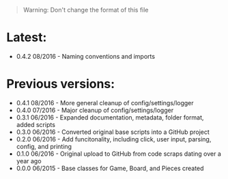 > Warning: Don't change the format of this file

# Latest:

- 0.4.2 08/2016 - Naming conventions and imports

# Previous versions:

- 0.4.1 08/2016 - More general cleanup of config/settings/logger
- 0.4.0 07/2016 - Major cleanup of config/settings/logger
- 0.3.1 06/2016 - Expanded documentation, metadata, folder format, added scripts
- 0.3.0 06/2016 - Converted original base scripts into a GitHub project
- 0.2.0 06/2016 - Add funcitonality, including click, user input, parsing, config, and printing
- 0.1.0 06/2016 - Original upload to GitHub from code scraps dating over a year ago
- 0.0.0 06/2015 - Base classes for Game, Board, and Pieces created
